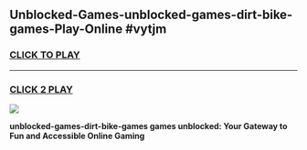 
## Unblocked-Games-unblocked-games-dirt-bike-games-Play-Online #vytjm
<h3>
<a href="https://news.freeplayer.one?title=unblocked-games-dirt-bike-games&ref=3">CLICK TO PLAY</a></h3>
<hr>

<h3>
<a href="https://news.freeplayer.one?title=unblocked-games-dirt-bike-games&ref=3">CLICK 2 PLAY</a>
  
</h3>

<a href="https://news.freeplayer.one?title=unblocked-games-dirt-bike-games&ref=3"><img src="https://clearcache.store/games.png"></a>


**unblocked-games-dirt-bike-games games unblocked: Your Gateway to Fun and Accessible Online Gaming**
